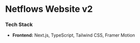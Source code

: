 # Netflows Website v2
### Tech Stack
- **Frontend:** Next.js, TypeScript, Tailwind CSS, Framer Motion